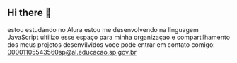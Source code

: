 ## Hi there 👋
estou estudando no Alura
estou me desenvolvendo na linguagem JavaScript
ultilizo esse espaço para minha organizaçao e compartilhamento dos meus projetos desenvilvidos 
voce pode entrar em contato comigo:
00001105543560sp@al.educacao.sp.gov.br

